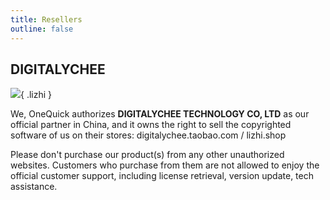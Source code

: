 ```yaml
---
title: Resellers
outline: false
---
```


## DIGITALYCHEE

![](/resellers/lizhi.png){ .lizhi }

We, OneQuick
authorizes **DIGITALYCHEE TECHNOLOGY CO, LTD** as our official partner in China,
and it owns the right to sell the copyrighted software of us on their stores: digitalychee.taobao.com / lizhi.shop

Please don't purchase our product(s) from any other unauthorized websites.
Customers who purchase from them are not allowed to enjoy the official customer support, including license retrieval, version update, tech assistance.

<style>
.lizhi {
    max-height: 150px;
}
</style>
